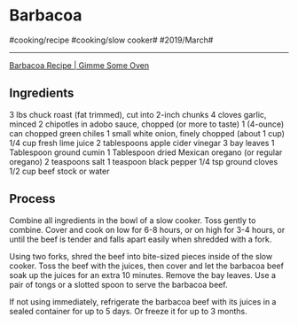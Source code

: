 # Barbacoa
#cooking/recipe #cooking/slow cooker# #2019/March#
- - - -
[Barbacoa Recipe | Gimme Some Oven](http://www.gimmesomeoven.com/barbacoa-recipe/)

## Ingredients
3 lbs chuck roast (fat trimmed), cut into 2-inch chunks
4 cloves garlic, minced
2 chipotles in adobo sauce, chopped (or more to taste)
1 (4-ounce) can chopped green chiles
1 small white onion, finely chopped (about 1 cup)
1/4 cup fresh lime juice
2 tablespoons apple cider vinegar
3 bay leaves
1 Tablespoon ground cumin
1 Tablespoon dried Mexican oregano (or regular oregano)
2 teaspoons salt
1 teaspoon black pepper
1/4 tsp ground cloves
1/2 cup beef stock or water

## Process
Combine all ingredients in the bowl of a slow cooker. Toss gently to combine. Cover and cook on low for 6-8 hours, or on high for 3-4 hours, or until the beef is tender and falls apart easily when shredded with a fork.

Using two forks, shred the beef into bite-sized pieces inside of the slow cooker. Toss the beef with the juices, then cover and let the barbacoa beef soak up the juices for an extra 10 minutes. Remove the bay leaves. Use a pair of tongs or a slotted spoon to serve the barbacoa beef.

If not using immediately, refrigerate the barbacoa beef with its juices in a sealed container for up to 5 days. Or freeze it for up to 3 months.
